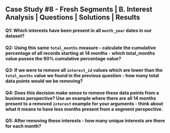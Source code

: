 ## Case Study #8 - Fresh Segments | B. Interest Analysis | Questions | Solutions | Results

#### Q1: Which interests have been present in all `month_year` dates in our dataset?
#### Q2: Using this same `total_months` measure - calculate the cumulative percentage of all records starting at 14 months - which total_months value passes the 90% cumulative percentage value?
#### Q3: If we were to remove all `interest_id` values which are lower than the `total_months` value we found in the previous question - how many total data points would we be removing?
#### Q4: Does this decision make sense to remove these data points from a business perspective? Use an example where there are all 14 months present to a removed `interest` example for your arguments - think about what it means to have less months present from a segment perspective.
#### Q5: After removing these interests - how many unique interests are there for each month?
